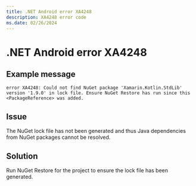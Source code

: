 ```yaml
---
title: .NET Android error XA4248
description: XA4248 error code
ms.date: 02/26/2024
---
```

# .NET Android error XA4248

## Example message

```
error XA4248: Could not find NuGet package 'Xamarin.Kotlin.StdLib' version '1.9.0' in lock file. Ensure NuGet Restore has run since this <PackageReference> was added.
```

## Issue

The NuGet lock file has not been generated and thus Java dependencies from NuGet packages
cannot be resolved.

## Solution

Run NuGet Restore for the project to ensure the lock file has been generated.
